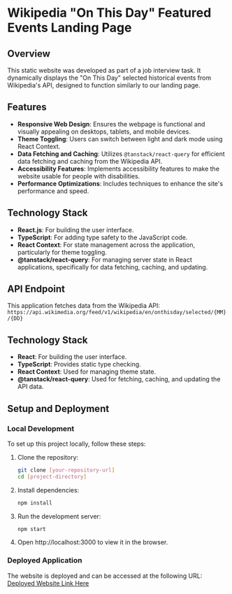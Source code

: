 # Wikipedia "On This Day" Featured Events Landing Page

## Overview

This static website was developed as part of a job interview task. It dynamically displays the "On This Day" selected historical events from Wikipedia's API, designed to function similarly to our landing page.

## Features

- **Responsive Web Design**: Ensures the webpage is functional and visually appealing on desktops, tablets, and mobile devices.
- **Theme Toggling**: Users can switch between light and dark mode using React Context.
- **Data Fetching and Caching**: Utilizes `@tanstack/react-query` for efficient data fetching and caching from the Wikipedia API.
- **Accessibility Features**: Implements accessibility features to make the website usable for people with disabilities.
- **Performance Optimizations**: Includes techniques to enhance the site's performance and speed.

## Technology Stack

- **React.js**: For building the user interface.
- **TypeScript**: For adding type safety to the JavaScript code.
- **React Context**: For state management across the application, particularly for theme toggling.
- **@tanstack/react-query**: For managing server state in React applications, specifically for data fetching, caching, and updating.

## API Endpoint

This application fetches data from the Wikipedia API:
`https://api.wikimedia.org/feed/v1/wikipedia/en/onthisday/selected/{MM}/{DD}`

## Technology Stack

- **React**: For building the user interface.
- **TypeScript**: Provides static type checking.
- **React Context**: Used for managing theme state.
- **@tanstack/react-query**: Used for fetching, caching, and updating the API data.

## Setup and Deployment

### Local Development

To set up this project locally, follow these steps:

1. Clone the repository:
   ```bash
   git clone [your-repository-url]
   cd [project-directory]
   ```
2. Install dependencies:
   ```bash
   npm install
   ```
3. Run the development server:
   ```bash
   npm start
   ```
4. Open http://localhost:3000 to view it in the browser.

### Deployed Application

The website is deployed and can be accessed at the following URL:
[Deployed Website Link Here](https://on-this-day.onrender.com)

